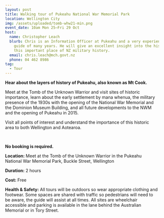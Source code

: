 ```yaml
---
layout: post
title: Walking tour of Pukeahu National War Memorial Park
location: Wellington City
img: /assets/uploaded/tomb-whw21-min.png
event_date: 10am Mon 25–Fri 29 Oct
host:
  name: Christopher Leach
  blurb: Chris is an Information Officer at Pukeahu and a very experienced tour
    guide of many years. He will give an excellent insight into the history of
    this important place of NZ military history.
  email: chris.leach@mch.govt.nz
  phone: 04 462 8986
tag:
  - Tour
---
```

**Hear about the layers of history of Pukeahu, also known as Mt Cook.** 

Meet at the Tomb of the Unknown Warrior and visit sites of historic importance, learn about the early settlement by mana whenua, the military presence of the 1930s with the opening of the National War Memorial and the Dominion Museum Building, and all future developments to the NWM and the opening of Pukeahu in 2015. 

Visit all points of interest and understand the importance of this historic area to both Wellington and Aotearoa.

<br>

**No booking is required.** 

**Location:** Meet at the Tomb of the Unknown Warrior in the Pukeahu National War Memorial Park, Buckle Street, Wellington

**Duration:** 2 hours

**Cost:** Free

**Health & Safety:** All tours will be outdoors so wear appropriate clothing and footwear. Some spaces are shared with traffic so pedestrians will need to be aware, the guide will assist at all times. All sites are wheelchair accessible and parking is available in the lane behind the Australian Memorial or in Tory Street.
